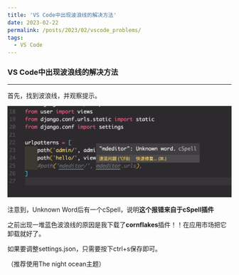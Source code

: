 ```yaml
---
title: 'VS Code中出现波浪线的解决方法'
date: 2023-02-22
permalink: /posts/2023/02/vscode_problems/
tags:
  - VS Code
---
```


### VS Code中出现波浪线的解决方法

***

首先，找到波浪线，并观察提示。

![solution](../images/VSCode_solution.png)

注意到，Unknown Word后有一个cSpell，说明**这个报错来自于cSpell插件**

之前出现一堆蓝色波浪线的原因是我下载了**cornflakes**插件！！在应用市场把它卸载就好了。

如果要调整settings.json，只需要按下ctrl+s保存即可。

（推荐使用The night ocean主题）